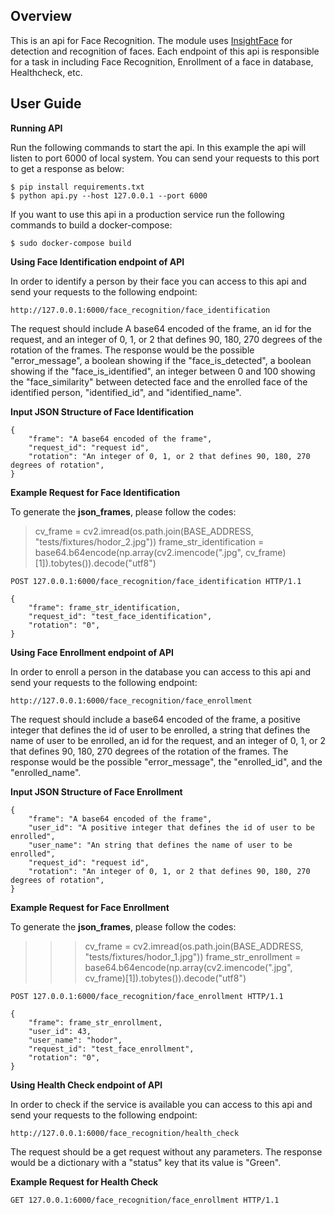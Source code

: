 Overview
--------
This is an api for Face Recognition. The module uses [InsightFace](https://github.com/deepinsight/insightface) for 
detection and recognition of faces. Each endpoint of this api is responsible for a task in including Face Recognition, 
Enrollment of a face in database, Healthcheck, etc.

User Guide
----------

**Running API**

Run the following commands to start the api. In this example the api will listen to port 6000 of local system. You
can send your requests to this port to get a response as below:

    $ pip install requirements.txt
    $ python api.py --host 127.0.0.1 --port 6000

If you want to use this api in a production service run the following commands to build a docker-compose:

    $ sudo docker-compose build


**Using Face Identification endpoint of API**

In order to identify a person by their face you can access to this api and send your requests to the following endpoint:

    http://127.0.0.1:6000/face_recognition/face_identification

The request should include A base64 encoded of the frame, an id for the request, and an integer of 0, 1, or 2
that defines 90, 180, 270 degrees of the rotation of the frames. The response would be the possible "error_message",
a boolean showing if the "face_is_detected", a boolean showing if the "face_is_identified", an integer between 0 and 100
showing the "face_similarity" between detected face and the enrolled face of the identified person, "identified_id",
and "identified_name".

**Input JSON Structure of Face Identification**

    {
        "frame": "A base64 encoded of the frame",
        "request_id": "request id",
        "rotation": "An integer of 0, 1, or 2 that defines 90, 180, 270 degrees of rotation",
    }

**Example Request for Face Identification**

To generate the **json_frames**, please follow the codes:

> cv_frame = cv2.imread(os.path.join(BASE_ADDRESS, "tests/fixtures/hodor_2.jpg"))
> frame_str_identification = base64.b64encode(np.array(cv2.imencode(".jpg", cv_frame)[1]).tobytes()).decode("utf8")

    POST 127.0.0.1:6000/face_recognition/face_identification HTTP/1.1

    {
        "frame": frame_str_identification,
        "request_id": "test_face_identification",
        "rotation": "0",
    }


**Using Face Enrollment endpoint of API**

In order to enroll a person in the database you can access to this api and send your requests to the following endpoint:

    http://127.0.0.1:6000/face_recognition/face_enrollment

The request should include a base64 encoded of the frame, a positive integer that defines the id of user to be enrolled,
a string that defines the name of user to be enrolled, an id for the request, and an integer of 0, 1, or 2 that defines
90, 180, 270 degrees of the rotation of the frames. The response would be the possible "error_message", the
"enrolled_id", and the "enrolled_name".

**Input JSON Structure of Face Enrollment**

    {
        "frame": "A base64 encoded of the frame",
        "user_id": "A positive integer that defines the id of user to be enrolled",
        "user_name": "An string that defines the name of user to be enrolled",
        "request_id": "request id",
        "rotation": "An integer of 0, 1, or 2 that defines 90, 180, 270 degrees of rotation",
    }

**Example Request for Face Enrollment**

To generate the **json_frames**, please follow the codes:

>>> cv_frame = cv2.imread(os.path.join(BASE_ADDRESS, "tests/fixtures/hodor_1.jpg"))
>>> frame_str_enrollment = base64.b64encode(np.array(cv2.imencode(".jpg", cv_frame)[1]).tobytes()).decode("utf8")

    POST 127.0.0.1:6000/face_recognition/face_enrollment HTTP/1.1

    {
        "frame": frame_str_enrollment,
        "user_id": 43,
        "user_name": "hodor",
        "request_id": "test_face_enrollment",
        "rotation": "0",
    }


**Using Health Check endpoint of API**

In order to check if the service is available you can access to this api and send your requests to the following endpoint:

    http://127.0.0.1:6000/face_recognition/health_check

The request should be a get request without any parameters. The response would be a dictionary with a "status" key that 
its value is "Green".


**Example Request for Health Check**

    GET 127.0.0.1:6000/face_recognition/face_enrollment HTTP/1.1

